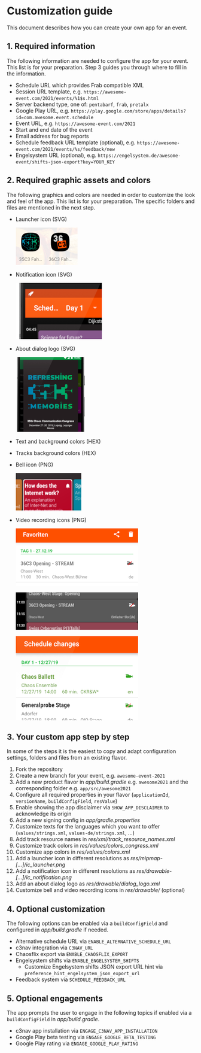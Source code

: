 # Customization guide

This document describes how you can create your own app for an event.

## 1. Required information

The following information are needed to configure the app for your event.
This list is for your preparation. Step 3 guides you through where to fill in the information.

- Schedule URL which provides Frab compatible XML
- Session URL template, e.g. `https://awesome-event.com/2021/events/%1$s.html`
- Server backend type, one of: `pentabarf`, `frab`, `pretalx`
- Google Play URL, e.g. `https://play.google.com/store/apps/details?id=com.awesome.event.schedule`
- Event URL, e.g. `https://awesome-event.com/2021`
- Start and end date of the event
- Email address for bug reports
- Schedule feedback URL template (optional), e.g. `https://awesome-event.com/2021/events/%s/feedback/new`
- Engelsystem URL (optional), e.g. `https://engelsystem.de/awesome-event/shifts-json-export?key=YOUR_KEY`

## 2. Required graphic assets and colors

The following graphics and colors are needed in order to customize the look and feel of the app.
This list is for your preparation. The specific folders and files are mentioned in the next step.

- Launcher icon (SVG)

  ![Launcher icon examples](gfx/launcher-icon.png)

- Notification icon (SVG)

  ![Notification icon example](gfx/notification-icon.png)

- About dialog logo (SVG)

  ![About dialog logo example](gfx/about-dialog-logo.png)

- Text and background colors (HEX)
- Tracks background colors (HEX)
- Bell icon (PNG)

  ![Bell icon example](gfx/bell-icon.png)

- Video recording icons (PNG)

  ![No video recording icon example (favorites screen)](gfx/no-video-recording-icon-favorites.png)

  ![No video recording icon example (schedule screen)](gfx/no-video-recording-icon-schedule.png)

  ![Video recording changed icons example (changes screen)](gfx/video-recording-icons-changes.png)

## 3. Your custom app step by step

In some of the steps it is the easiest to copy and adapt configuration settings, folders and files from an existing flavor.

1. Fork the repository
2. Create a new branch for your event, e.g. `awesome-event-2021`
3. Add a new product flavor in *app/build.gradle* e.g. `awesome2021` and the corresponding folder e.g. `app/src/awesome2021`
4. Configure all required properties in your flavor (`applicationId`, `versionName`, `buildConfigField`, `resValue`)
5. Enable showing the app disclaimer via `SHOW_APP_DISCLAIMER` to acknowledge its origin
6. Add a new signing config in *app/gradle.properties*
7. Customize texts for the languages which you want to offer (`values/strings.xml`, `values-de/strings.xml`, ...)
8. Add track resource names in *res/xml/track_resource_names.xml*
9. Customize track colors in *res/values/colors_congress.xml*
10. Customize app colors in *res/values/colors.xml*
11. Add a launcher icon in different resolutions as *res/mipmap-[...]/ic_launcher.png*
12. Add a notification icon in different resolutions as *res/drawable-[...]/ic_notification.png*
13. Add an about dialog logo as *res/drawable/dialog_logo.xml*
14. Customize bell and video recording icons in *res/drawable/* (optional)

## 4. Optional customization

The following options can be enabled via a `buildConfigField` and configured in *app/build.gradle* if needed.

- Alternative schedule URL via `ENABLE_ALTERNATIVE_SCHEDULE_URL`
- c3nav integration via `C3NAV_URL`
- Chaosflix export via `ENABLE_CHAOSFLIX_EXPORT`
- Engelsystem shifts via `ENABLE_ENGELSYSTEM_SHIFTS`
  - Customize Engelsystem shifts JSON export URL hint via `preference_hint_engelsystem_json_export_url`
- Feedback system via `SCHEDULE_FEEDBACK_URL`

## 5. Optional engagements

The app prompts the user to engage in the following topics if enabled via a `buildConfigField` in *app/build.gradle*.

- c3nav app installation via `ENGAGE_C3NAV_APP_INSTALLATION`
- Google Play beta testing via `ENGAGE_GOOGLE_BETA_TESTING`
- Google Play rating via `ENGAGE_GOOGLE_PLAY_RATING`
